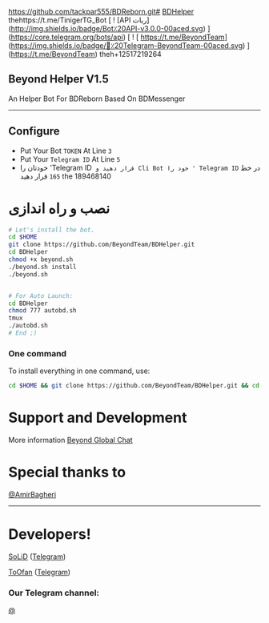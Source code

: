https://github.com/tackpar555/BDReborn.git# [BDHelper](https://t.me/BDHelperBot)
thehttps://t.me/TinigerTG_Bot
[ ! [API ربات] (http://img.shields.io/badge/Bot٪20API-v3.0.0-00aced.svg) ] (https://core.telegram.org/bots/api)
[ ! [ https://t.me/BeyondTeam] (https://img.shields.io/badge/💬٪20Telegram-BeyondTeam-00aced.svg) ] (https://t.me/BeyondTeam)
theh+12517219264
## Beyond Helper V1.5
An Helper Bot For BDReborn Based On BDMessenger

* * *

## Configure

* Put Your Bot `TOKEN` At Line `3`
* Put Your `Telegram ID` At Line `5`
* خودتان را 'Telegram ID` قرار دهید و Cli Bot خود را ' Telegram ID` در خط `165` قرار دهید
the 189468140
# نصب و راه اندازی

```sh
# Let's install the bot.
cd $HOME
git clone https://github.com/BeyondTeam/BDHelper.git
cd BDHelper
chmod +x beyond.sh
./beyond.sh install
./beyond.sh 


# For Auto Launch:
cd BDHelper
chmod 777 autobd.sh
tmux
./autobd.sh
# End ;)
```
### One command
To install everything in one command, use:
```sh
cd $HOME && git clone https://github.com/BeyondTeam/BDHelper.git && cd BDHelper && chmod +x beyond.sh && ./beyond.sh install && ./beyond.sh
```

# Support and Development

More information [Beyond Global Chat](https://telegram.me/joinchat/AAAAAEIDQ8HTjezV4syUSA)

# Special thanks to

[@AmirBagheri](https://github.com/CodeLua)

* * *

# Developers!

[SoLiD](https://github.com/solid021) ([Telegram](https://t.me/SoLiD))

[ToOfan](https://github.com/To0fan) ([Telegram](https://t.me/ToOfan))

### Our Telegram channel:

[@](https://t.me/BeyondTeam)
